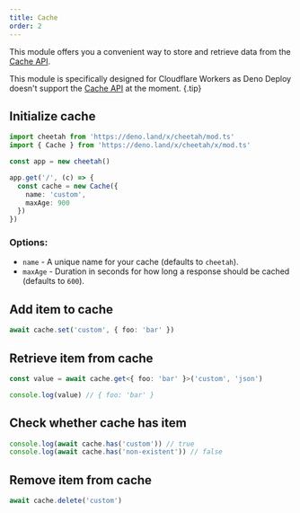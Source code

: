 ```yaml
---
title: Cache
order: 2
---
```


This module offers you a convenient way to store and retrieve data from the [Cache API](https://developer.mozilla.org/en-US/docs/Web/API/Cache).

This module is specifically designed for Cloudflare Workers as Deno Deploy doesn't support the [Cache API](https://developer.mozilla.org/en-US/docs/Web/API/Cache) at the moment. {.tip}

## Initialize cache

```ts
import cheetah from 'https://deno.land/x/cheetah/mod.ts'
import { Cache } from 'https://deno.land/x/cheetah/x/mod.ts'

const app = new cheetah()

app.get('/', (c) => {
  const cache = new Cache({
    name: 'custom',
    maxAge: 900
  })
})
```

### Options:

- `name` - A unique name for your cache (defaults to `cheetah`).
- `maxAge` - Duration in seconds for how long a response should be cached (defaults to `600`).

## Add item to cache

```ts
await cache.set('custom', { foo: 'bar' })
```

## Retrieve item from cache

```ts
const value = await cache.get<{ foo: 'bar' }>('custom', 'json')

console.log(value) // { foo: 'bar' }
```

## Check whether cache has item

```ts
console.log(await cache.has('custom')) // true
console.log(await cache.has('non-existent')) // false
```

## Remove item from cache

```ts
await cache.delete('custom')
```
